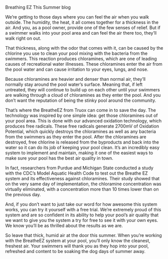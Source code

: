 Breathing EZ This Summer
blog

We’re getting to those days where you can feel the air when you walk outside. The humidity, the heat, it all comes together for a thickness in the air. And you, as a pool owner, provide one of the few senses of relief. But if a swimmer walks into your pool area and can feel the air there too, they’ll walk right on out.

That thickness, along with the odor that comes with it, can be caused by the chlorine you use to clean your pool mixing with the bacteria from the swimmers. This reaction produces chloramines, which are one of leading causes of recreational water illnesses. These chloramines enter the air from the pool water and can cause irritation to your eyes, lungs, and nose.

Because chloramines are heavier and denser than normal air, they’ll normally stay around the pool water’s surface. Meaning that, if left untreated, they will continue to build up on each other until your swimmers are walking through a cloud of chloramines as they enter the pool. And you don’t want the reputation of being the stinky pool around the community.

That’s where the BreatheEZ from Truox can come in to save the day. The technology was inspired by one simple idea: get those chloramines out of your pool area. This is done with our advanced oxidation technology, which produces free radicals. These free radicals generate 2700mV of Oxidation Potential, which quickly destroys the chloramines as well as any bacteria from the swimmers as they enter the pool. After the chloramines are destroyed, free chlorine is released from the byproducts and back into the water so it can do its job of keeping your pool clean. It’s an incredibly easy system to implement and maintain, making it one of the easiest ways to make sure your pool has the best air quality in town.

In fact, researchers from Purdue and Michigan State conducted a study with the CDC’s Model Aquatic Health Code to test out the Breathe EZ system and its effectiveness against chloramines. Their study showed that on the very same day of implementation, the chloramine concentration was virtually eliminated, with a concentration more than 10 times lower than on the previous day.

And, if you don’t want to just take our word for how awesome this system works, you can try it yourself with a free trial. We’re extremely proud of this system and are so confident in its ability to help your pool’s air quality that we want to give you the system a try for free to see it with your own eyes. We know you’ll be as thrilled about the results as we are.

So leave that thick, humid air at the door this summer. When you’re working with the BreatheEZ system at your pool, you’ll only know the cleanest, freshest air. Your swimmers will thank you as they hop into your pool, refreshed and content to be soaking the dog days of summer away.
